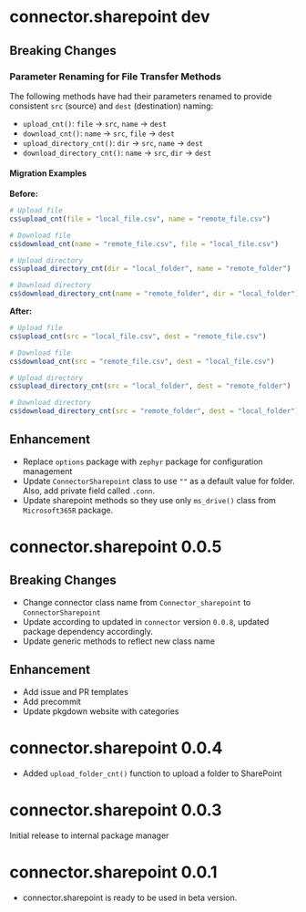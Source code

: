# connector.sharepoint dev

## Breaking Changes

### Parameter Renaming for File Transfer Methods

The following methods have had their parameters renamed to provide consistent `src` (source) and `dest` (destination) naming:

* `upload_cnt()`: `file` → `src`, `name` → `dest`
* `download_cnt()`: `name` → `src`, `file` → `dest`
* `upload_directory_cnt()`: `dir` → `src`, `name` → `dest`
* `download_directory_cnt()`: `name` → `src`, `dir` → `dest`

#### Migration Examples

**Before:**
```r
# Upload file
cs$upload_cnt(file = "local_file.csv", name = "remote_file.csv")

# Download file
cs$download_cnt(name = "remote_file.csv", file = "local_file.csv")

# Upload directory
cs$upload_directory_cnt(dir = "local_folder", name = "remote_folder")

# Download directory
cs$download_directory_cnt(name = "remote_folder", dir = "local_folder")
```

**After:**
```r
# Upload file
cs$upload_cnt(src = "local_file.csv", dest = "remote_file.csv")

# Download file
cs$download_cnt(src = "remote_file.csv", dest = "local_file.csv")

# Upload directory
cs$upload_directory_cnt(src = "local_folder", dest = "remote_folder")

# Download directory
cs$download_directory_cnt(src = "remote_folder", dest = "local_folder")
```

## Enhancement
* Replace `options` package with `zephyr` package for configuration management
* Update `ConnectorSharepoint` class to use `""` as a default value for folder.
Also, add private field called `.conn`.
* Update sharepoint methods so they use only `ms_drive()` class from `Microsoft365R` package.

# connector.sharepoint 0.0.5

## Breaking Changes
* Change connector class name from `Connector_sharepoint` to `ConnectorSharepoint`
* Update according to updated in `connector` version `0.0.8`, updated package dependency accordingly.
* Update generic methods to reflect new class name

## Enhancement
* Add issue and PR templates
* Add precommit
* Update pkgdown website with categories

# connector.sharepoint 0.0.4

* Added `upload_folder_cnt()` function to upload a folder to SharePoint

# connector.sharepoint 0.0.3

Initial release to internal package manager

# connector.sharepoint 0.0.1

* connector.sharepoint is ready to be used in beta version.
